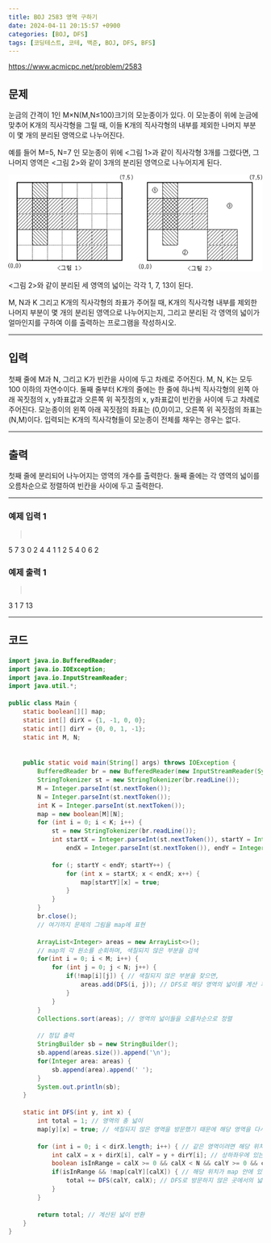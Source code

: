 ```yaml
---
title: BOJ 2583 영역 구하기
date: 2024-04-11 20:15:57 +0900
categories: [BOJ, DFS]
tags: [코딩테스트, 코테, 백준, BOJ, DFS, BFS]
---
```


<https://www.acmicpc.net/problem/2583>

## 문제
눈금의 간격이 1인 M×N(M,N≤100)크기의 모눈종이가 있다. 이 모눈종이 위에 눈금에 맞추어 K개의 직사각형을 그릴 때, 이들 K개의 직사각형의 내부를 제외한 나머지 부분이 몇 개의 분리된 영역으로 나누어진다.

예를 들어 M=5, N=7 인 모눈종이 위에 <그림 1>과 같이 직사각형 3개를 그렸다면, 그 나머지 영역은 <그림 2>와 같이 3개의 분리된 영역으로 나누어지게 된다.

![](/imgs/영역구하기_1.png)

<그림 2>와 같이 분리된 세 영역의 넓이는 각각 1, 7, 13이 된다.

M, N과 K 그리고 K개의 직사각형의 좌표가 주어질 때, K개의 직사각형 내부를 제외한 나머지 부분이 몇 개의 분리된 영역으로 나누어지는지, 그리고 분리된 각 영역의 넓이가 얼마인지를 구하여 이를 출력하는 프로그램을 작성하시오.

---
## 입력
첫째 줄에 M과 N, 그리고 K가 빈칸을 사이에 두고 차례로 주어진다. M, N, K는 모두 100 이하의 자연수이다. 둘째 줄부터 K개의 줄에는 한 줄에 하나씩 직사각형의 왼쪽 아래 꼭짓점의 x, y좌표값과 오른쪽 위 꼭짓점의 x, y좌표값이 빈칸을 사이에 두고 차례로 주어진다. 모눈종이의 왼쪽 아래 꼭짓점의 좌표는 (0,0)이고, 오른쪽 위 꼭짓점의 좌표는(N,M)이다. 입력되는 K개의 직사각형들이 모눈종이 전체를 채우는 경우는 없다.

---
## 출력
첫째 줄에 분리되어 나누어지는 영역의 개수를 출력한다. 둘째 줄에는 각 영역의 넓이를 오름차순으로 정렬하여 빈칸을 사이에 두고 출력한다.

---
### 예제 입력 1
> <pre>
5 7 3
0 2 4 4
1 1 2 5
4 0 6 2
> </pre>

### 예제 출력 1
> <pre>
3
1 7 13
> </pre>

---
## 코드
```java
import java.io.BufferedReader;
import java.io.IOException;
import java.io.InputStreamReader;
import java.util.*;

public class Main {
    static boolean[][] map;
    static int[] dirX = {1, -1, 0, 0};
    static int[] dirY = {0, 0, 1, -1};
    static int M, N;


    public static void main(String[] args) throws IOException {
        BufferedReader br = new BufferedReader(new InputStreamReader(System.in));
        StringTokenizer st = new StringTokenizer(br.readLine());
        M = Integer.parseInt(st.nextToken());
        N = Integer.parseInt(st.nextToken());
        int K = Integer.parseInt(st.nextToken());
        map = new boolean[M][N];
        for (int i = 0; i < K; i++) {
            st = new StringTokenizer(br.readLine());
            int startX = Integer.parseInt(st.nextToken()), startY = Integer.parseInt(st.nextToken()),
                endX = Integer.parseInt(st.nextToken()), endY = Integer.parseInt(st.nextToken());

            for (; startY < endY; startY++) {
                for (int x = startX; x < endX; x++) {
                    map[startY][x] = true;
                }
            }
        }
        br.close();
        // 여기까지 문제의 그림을 map에 표현

        ArrayList<Integer> areas = new ArrayList<>();
        // map의 각 원소를 순회하며, 색칠되지 않은 부분을 검색
        for(int i = 0; i < M; i++) {
            for (int j = 0; j < N; j++) {
                if(!map[i][j]) { // 색칠되지 않은 부분을 찾으면,
                    areas.add(DFS(i, j)); // DFS로 해당 영역의 넓이를 계산 후 areas list에 추가
                }
            }
        }
        Collections.sort(areas); // 영역의 넓이들을 오름차순으로 정렬

        // 정답 출력
        StringBuilder sb = new StringBuilder();
        sb.append(areas.size()).append('\n');
        for(Integer area: areas) {
            sb.append(area).append(' ');
        }
        System.out.println(sb);
    }

    static int DFS(int y, int x) {
        int total = 1; // 영역의 총 넓이
        map[y][x] = true; // 색칠되지 않은 영역을 방문했기 때문에 해당 영역을 다시 방문하지 않기 위해 색칠해주기

        for (int i = 0; i < dirX.length; i++) { // 같은 영역이려면 해당 위치에서 상하좌우에 있는 위치를 검사해야 한다.
            int calX = x + dirX[i], calY = y + dirY[i]; // 상하좌우에 있는 위치의 x, y 좌표 계산
            boolean isInRange = calX >= 0 && calX < N && calY >= 0 && calY < M; // Out of bounds가 발생하지 않기 위해 계산된 위치가 map의 범위 안에 있는 지 확인
            if(isInRange && !map[calY][calX]) { // 해당 위치가 map 안에 있는 위치인지 그리고 색칠되지 않은 공간 중 방문하지 않은 곳인지 확인
                total += DFS(calY, calX); // DFS로 방문하지 않은 곳에서의 넓이를 계산 후 total에 더함
            }
        }

        return total; // 계산된 넓이 반환
    }
}
```
